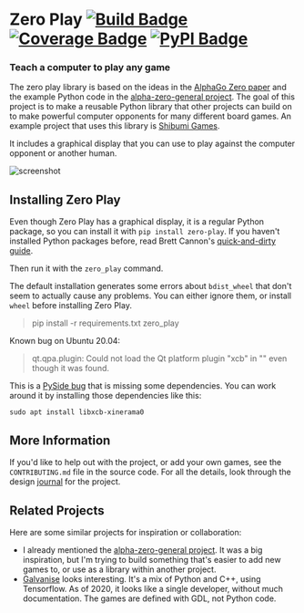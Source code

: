 # Zero Play [![Build Badge]][build] [![Coverage Badge]][codecov] [![PyPI Badge]][pypi]
### Teach a computer to play any game

[Build Badge]: https://github.com/donkirkby/zero-play/actions/workflows/py-build.yml/badge.svg?branch=master
[build]: https://github.com/donkirkby/zero-play/actions
[Coverage Badge]: https://codecov.io/github/donkirkby/zero-play/coverage.svg?branch=master
[codecov]: https://codecov.io/github/donkirkby/zero-play?branch=master
[PyPI Badge]: https://badge.fury.io/py/zero-play.svg
[pypi]: https://badge.fury.io/py/zero-play
[journal]: docs/journal
[screenshot]: https://donkirkby.github.io/zero-play/images/screenshot.png

The zero play library is based on the ideas in the [AlphaGo Zero paper] and the
example Python code in the [alpha-zero-general project]. The goal of this
project is to make a reusable Python library that other projects can build on
to make powerful computer opponents for many different board games. An example
project that uses this library is [Shibumi Games].

It includes a graphical display that you can use to play against the computer
opponent or another human.

![screenshot]

[AlphaGo Zero paper]: https://deepmind.com/blog/alphago-zero-learning-scratch/
[alpha-zero-general project]: https://github.com/suragnair/alpha-zero-general
[Shibumi Games]: https://donkirkby.github.io/shibumi-games/

## Installing Zero Play
Even though Zero Play has a graphical display, it is a regular Python package,
so you can install it with `pip install zero-play`. If you haven't installed
Python packages before, read Brett Cannon's [quick-and-dirty guide].

Then run it with the `zero_play` command.

The default installation generates some errors about `bdist_wheel` that don't
seem to actually cause any problems. You can either ignore them, or install
`wheel` before installing Zero Play.

>   pip install -r requirements.txt
>   zero_play

Known bug on Ubuntu 20.04:

> qt.qpa.plugin: Could not load the Qt platform plugin "xcb" in "" even though
> it was found.

This is a [PySide bug] that is missing some dependencies. You can work around
it by installing those dependencies like this:

    sudo apt install libxcb-xinerama0

[quick-and-dirty guide]: https://snarky.ca/a-quick-and-dirty-guide-on-how-to-install-packages-for-python/
[PySide bug]: https://bugreports.qt.io/browse/QTBUG-84749

## More Information
If you'd like to help out with the project, or add your own games, see the
`CONTRIBUTING.md` file in the source code. For all the details, look through the
design [journal] for the project.

## Related Projects
Here are some similar projects for inspiration or collaboration:

* I already mentioned the [alpha-zero-general project]. It was a big inspiration, but I'm trying to build something
    that's easier to add new games to, or use as a library within another project.
* [Galvanise] looks interesting. It's a mix of Python and C++, using Tensorflow. As of 2020, it looks like a single
    developer, without much documentation. The games are defined with GDL, not Python code.

[Galvanise]: https://github.com/richemslie/galvanise_zero
